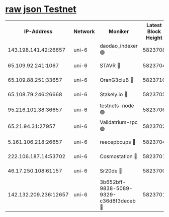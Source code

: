 [raw json Testnet](https://rpc-check.junot.stavr.tech/junot/rpc-junot-result.json)
=


<table><tr><th>IP-Address</th><th>Network</th><th>Moniker</th><th>Latest Block Height</th><th>Earliest Block Height</th><th>Catching Up</th><th>Tx Index</th><th>Voting Power</th><th>Scan Time</th></tr><tr><td>143.198.141.42:26657</td><td>uni-6</td><td>daodao_indexer 🟢</td><td>5823708</td><td>1</td><td>False</td><td>off</td><td>0</td><td>2023-12-06T06:55:29.676375497UTC</td></tr><tr><td>65.109.92.241:1067</td><td>uni-6</td><td>STAVR 🔴</td><td>5823704</td><td>1138541</td><td>False</td><td>on</td><td>6042</td><td>2023-12-06T06:55:19.126549744UTC</td></tr><tr><td>65.109.88.251:33657</td><td>uni-6</td><td>OranG3cluB 🔴</td><td>5823710</td><td>1138541</td><td>False</td><td>on</td><td>11</td><td>2023-12-06T06:55:34.172200050UTC</td></tr><tr><td>65.108.79.246:26668</td><td>uni-6</td><td>Stakely.io 🔴</td><td>5823705</td><td>1570872</td><td>False</td><td>on</td><td>1192034</td><td>2023-12-06T06:55:20.253310222UTC</td></tr><tr><td>95.216.101.38:36657</td><td>uni-6</td><td>testnets-node 🟢</td><td>5823706</td><td>1615130</td><td>False</td><td>on</td><td>0</td><td>2023-12-06T06:55:22.629443149UTC</td></tr><tr><td>65.21.94.31:27957</td><td>uni-6</td><td>Validatrium-rpc 🟢</td><td>5823702</td><td>2943363</td><td>False</td><td>on</td><td>0</td><td>2023-12-06T06:55:14.658045646UTC</td></tr><tr><td>5.161.106.218:26657</td><td>uni-6</td><td>reecepbcups 🔴</td><td>5823704</td><td>4468422</td><td>False</td><td>on</td><td>105015</td><td>2023-12-06T06:55:19.827252763UTC</td></tr><tr><td>222.106.187.14:53702</td><td>uni-6</td><td>Cosmostation 🔴</td><td>5823701</td><td>5344501</td><td>False</td><td>on</td><td>110003</td><td>2023-12-06T06:55:12.313055499UTC</td></tr><tr><td>46.17.250.108:61157</td><td>uni-6</td><td>Sr20de 🔴</td><td>5823700</td><td>5727371</td><td>False</td><td>on</td><td>28</td><td>2023-12-06T06:55:06.721008311UTC</td></tr><tr><td>142.132.209.236:12657</td><td>uni-6</td><td>3b652bff-9838-5089-9329-c36d8f3deceb 🔴</td><td>5823701</td><td>5821280</td><td>False</td><td>on</td><td>157563</td><td>2023-12-06T06:55:11.124879415UTC</td></tr></table>